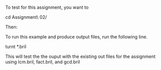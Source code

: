 To test for this assignment, you want to 

cd Assignment\ 02/

Then:

To run this example and produce output files, run the following line.

turnt *.bril

This will test the the ouput with the existing out files for the assignment using lcm.bril, fact.bril, and gcd.bril
